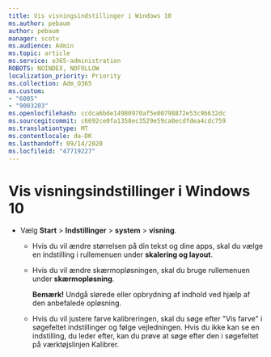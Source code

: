 ```yaml
---
title: Vis visningsindstillinger i Windows 10
ms.author: pebaum
author: pebaum
manager: scotv
ms.audience: Admin
ms.topic: article
ms.service: o365-administration
ROBOTS: NOINDEX, NOFOLLOW
localization_priority: Priority
ms.collection: Adm_O365
ms.custom:
- "6005"
- "9003203"
ms.openlocfilehash: ccdca6bde14980970af5e00798872e53c9b632dc
ms.sourcegitcommit: c6692ce0fa1358ec3529e59ca0ecdfdea4cdc759
ms.translationtype: MT
ms.contentlocale: da-DK
ms.lasthandoff: 09/14/2020
ms.locfileid: "47719227"
---
```

# <a name="view-display-settings-in-windows-10"></a>Vis visningsindstillinger i Windows 10

- Vælg **Start**   >  **Indstillinger**   >  **system**  >  **visning**.
    -  Hvis du vil ændre størrelsen på din tekst og dine apps, skal du vælge en indstilling i rullemenuen under  **skalering og layout**.
    - Hvis du vil ændre skærmopløsningen, skal du bruge rullemenuen under **skærmopløsning**.
     
      **Bemærk!** Undgå slørede eller opbrydning af indhold ved hjælp af den anbefalede opløsning.
    - Hvis du vil justere farve kalibreringen, skal du søge efter "Vis farve" i søgefeltet indstillinger og følge vejledningen. Hvis du ikke kan se en indstilling, du leder efter, kan du prøve at søge efter den i søgefeltet på værktøjslinjen Kalibrer.